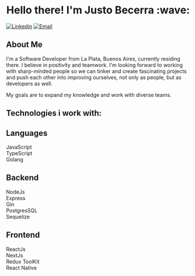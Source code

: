 <h1 align="center">Hello there! I'm Justo Becerra :wave:</h1>

[![Linkedin](https://img.shields.io/badge/-LinkedIn-blue?style=flat&logo=Linkedin&logoColor=white&link=https://www.linkedin.com/in/justo-juan-becerra-14868a1b4/)](https://www.linkedin.com/in/justo-juan-becerra-14868a1b4/)
[![Email](https://img.shields.io/badge/-Email-c14438?style=flat&logo=Gmail&logoColor=white&link=mailto:justj.becerra@gmail.com)](mailto:justj.becerra@gmail.com)

## About Me 

 I'm a Software Developer from La Plata, Buenos Aires, currently residing there. I believe in positivity and teamwork. I'm looking forward to working with sharp-minded people so we can tinker and create fascinating projects and push each other into improving ourselves, not only as people, but as developers as well. 

My goals are to expand my knowledge and work with diverse teams.

## Technologies i work with:

## Languages
JavaScript</br>
TypeScript</br>
Golang

## Backend
NodeJs</br>
Express</br>
Gin</br>
PostgresSQL</br>
Sequelize

## Frontend
ReactJs</br>
NextJs</br>
Redux ToolKit</br>
React Native


<!--
**JustBecerra/JustBecerra** is a ✨ _special_ ✨ repository because its `README.md` (this file) appears on your GitHub profile.

Here are some ideas to get you started:

- 🔭 I’m currently working on ...
- 🌱 I’m currently learning ...
- 👯 I’m looking to collaborate on ...
- 🤔 I’m looking for help with ...
- 💬 Ask me about ...
- 📫 How to reach me: ...
- 😄 Pronouns: ...
- ⚡ Fun fact: ...
-->
